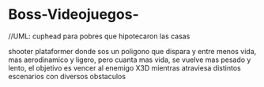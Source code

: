 # Boss-Videojuegos-

//UML: cuphead para pobres que hipotecaron las casas

shooter plataformer donde sos un poligono que dispara y entre menos vida, mas aerodinamico y ligero, pero cuanta mas vida, se vuelve mas 
pesado y lento, el objetivo es vencer al enemigo X3D mientras atraviesa distintos escenarios con diversos obstaculos
